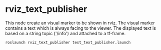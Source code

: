 # rviz_text_publisher
This node create an visual marker to be shown in rviz. The visual marker contains a text which is always facing to the viewer.
The displayed text is based on a string topic ('/info') and attached to a tf-frame.


```roslaunch rviz_text_publisher test_text_publisher.launch```
